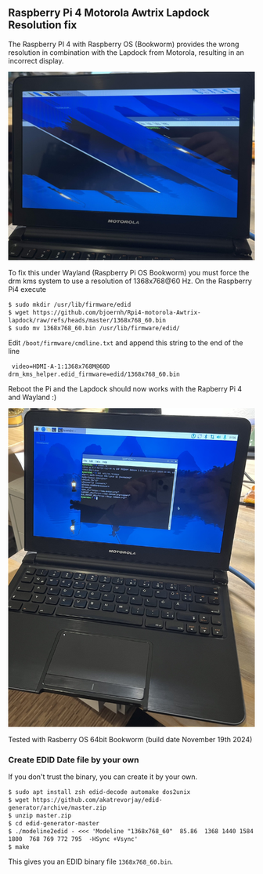 ## Raspberry Pi 4 Motorola Awtrix Lapdock Resolution fix

The Raspberry PI 4 with Raspberry OS (Bookworm) provides the wrong resolution in combination with the Lapdock from Motorola, resulting in an incorrect display.

![wrong resolution](imgs/faulty-resolution.jpg?raw=true "Wrong Resolution")

To fix this under Wayland (Raspberry Pi OS Bookworm) you must force the drm kms system to use a resolution of 1368x768@60 Hz. On the Raspberry Pi4 execute 


	$ sudo mkdir /usr/lib/firmware/edid
	$ wget https://github.com/bjoernh/Rpi4-motorola-Awtrix-lapdock/raw/refs/heads/master/1368x768_60.bin
	$ sudo mv 1368x768_60.bin /usr/lib/firmware/edid/

 Edit `/boot/firmware/cmdline.txt` and append this string to the end of the line

 	 video=HDMI-A-1:1368x768M@60D drm_kms_helper.edid_firmware=edid/1368x768_60.bin

Reboot the Pi and the Lapdock should now works with the Rapberry Pi 4 and Wayland :) 

![wrong resolution](imgs/working-resolution.jpg?raw=true "Wrong Resolution")

Tested with Rasberry OS 64bit Bookworm (build date November 19th 2024)

### Create EDID Date file by your own

If you don't trust the binary, you can create it by your own.


	$ sudo apt install zsh edid-decode automake dos2unix
	$ wget https://github.com/akatrevorjay/edid-generator/archive/master.zip
	$ unzip master.zip 
	$ cd edid-generator-master
	$ ./modeline2edid - <<< 'Modeline "1368x768_60"  85.86  1368 1440 1584 1800  768 769 772 795  -HSync +Vsync'
	$ make

This gives you an EDID binary file `1368x768_60.bin`.
